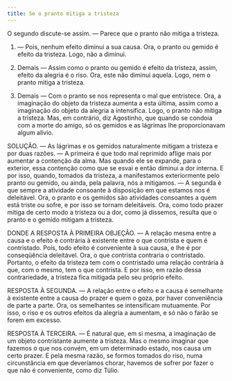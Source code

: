 ```yaml
---
title: Se o pranto mitiga a tristeza
---
```


O segundo discute-se assim. — Parece que o pranto não mitiga a tristeza.  

1. — Pois, nenhum efeito diminui a sua causa. Ora, o pranto ou gemido é efeito da tristeza. Logo, não a diminui.  

2. Demais — Assim como o pranto ou gemido é efeito da tristeza, assim, efeito da alegria é o riso. Ora, este não diminui aquela. Logo, nem o pranto mitiga a tristeza.  

3. Demais — Com o pranto se nos representa o mal que entristece. Ora, a imaginação do objeto da tristeza aumenta a esta última, assim como a imaginação do objeto da alegria a intensifica. Logo, o pranto não mitiga a tristeza.  Mas, em contrário, diz Agostinho, que quando se condoia com a morte do amigo, só os gemidos e as lágrimas lhe proporcionavam algum alívio.  

SOLUÇÃO. — As lágrimas e os gemidos naturalmente mitigam a tristeza e por duas razões. — A primeira é que todo mal reprimido aflige mais por aumentar a contenção da alma. Mas quando ele se expande, para o exterior, essa contenção como que se esvai e então diminui a dor interna. E por isso, quando, tomados da tristeza, a manifestamos exteriormente pelo pranto ou gemido, ou ainda, pela palavra, nós a mitigamos. — A segunda é que sempre a atividade consoante à disposição em que estamos nos é deleitável. Ora, o pranto e os gemidos são atividades consoantes a quem está triste ou sofre, e por isso se tornam deleitáveis. Ora, como todo prazer mitiga de certo modo a tristeza ou a dor, como já dissemos, resulta que o pranto e o gemido mitigam a tristeza.  

DONDE A RESPOSTA À PRIMEIRA OBJEÇÃO. — A relação mesma entre a causa e o efeito é contrária à existente entre o que contrista e quem é contristado. Pois, todo efeito é conveniente à sua causa, e lhe é por conseqüência deleitável. Ora, o que contrista contraria o contristado. Portanto, o efeito da tristeza tem com o contristado uma relação contrária à que, com o mesmo, tem o que contrista. E por isso, em razão dessa contrariedade, a tristeza fica mitigada pelo seu próprio efeito.  

RESPOSTA À SEGUNDA. — A relação entre o efeito e a causa é semelhante à existente entre a causa do prazer e quem o goza, por haver conveniência de parte a parte. Ora, os semelhantes se intensificam mutuamente. Por isso, o riso e os outros efeitos da alegria a aumentam, e só não o farão se forem em excesso.  

RESPOSTA À TERCEIRA. — É natural que, em si mesma, a imaginação de um objeto contristante aumente a tristeza. Mas o mesmo imaginar que fazemos o que nos convém, em um determinado estado, nos causa um certo prazer. E pela mesma razão, se formos tomados do riso, numa circunstância em que deveríamos chorar, havemos de sofrer por fazer o que não é conveniente, como diz Túlio.